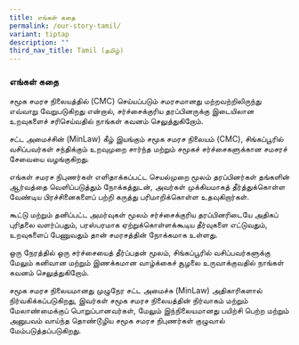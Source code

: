 ```yaml
---
title: எங்கள் கதை
permalink: /our-story-tamil/
variant: tiptap
description: ""
third_nav_title: Tamil (தமிழ்)
---
```

<h3>எங்கள் கதை</h3>
<p>சமூக சமரச நிலையத்தில் (CMC) செய்யப்படும் சமரசமானது மற்றவற்றிலிருந்து எவ்வாறு
வேறுபடுகிறது என்றால், சர்ச்சைக்குரிய தரப்பினருக்கு இடையிலான உறவுகளைச் சரிசெய்வதில்
நாங்கள் கவனம் செலுத்துகிறோம்.</p>
<p>சட்ட அமைச்சின் (MinLaw) கீழ் இயங்கும் சமூக சமரச நிலையம் (CMC), சிங்கப்பூரில்
வசிப்பவர்கள் சந்திக்கும் உறவுமுறை சார்ந்த மற்றும் சமூகச் சர்ச்சைகளுக்கான
சமசரச் சேவையை வழங்குகிறது.</p>
<p>எங்கள் சமரச நிபுணர்கள் எளிதாக்கப்பட்ட செயல்முறை மூலம் தரப்பினர்கள் தங்களின்
ஆர்வத்தை வெளிப்படுத்தும் நோக்கத்துடன், அவர்கள் முக்கியமாகத் தீர்த்துக்கொள்ள
வேண்டிய பிரச்சினைகளைப் பற்றி கருத்து பரிமாறிக்கொள்ள உதவுகிறார்கள்.</p>
<p>கூட்டு மற்றும் தனிப்பட்ட அமர்வுகள் மூலம் சர்ச்சைக்குரிய தரப்பினரிடையே
அதிகப் புரிதலை வளர்ப்பதும், பரஸ்பரமாக ஏற்றுக்கொள்ளக்கூடிய தீர்வுகளை எட்டுவதும்,
உறவுகளைப் பேணுவதும் தான் சமரசத்தின் நோக்கமாக உள்ளது.</p>
<p>ஒரு நேரத்தில் ஒரு சர்ச்சையைத் தீர்ப்பதன் மூலம், சிங்கப்பூரில் வசிப்பவர்களுக்கு
மேலும் கனிவான மற்றும் இணக்கமான வாழ்க்கைச் சூழலை உருவாக்குவதில் நாங்கள்
கவனம் செலுத்துகிறோம்.</p>
<p>சமூக சமரச நிலையமானது முழுநேர சட்ட அமைச்சு (MinLaw) அதிகாரிகளால் நிர்வகிக்கப்படுகிறது,
இவர்கள் சமூக சமரச நிலையத்தின் நிர்வாகம் மற்றும் மேலாண்மைக்குப் பொறுப்பானவர்கள்,
மேலும் இந்நிலையமானது பயிற்சி பெற்ற மற்றும் அனுபவம் வாய்ந்த தொண்டூழிய சமூக
சமரச நிபுணர்கள் குழுவால் மேம்படுத்தப்படுகிறது.</p>
<p></p>